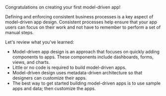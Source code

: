 Congratulations on creating your first model-driven app! 

Defining and enforcing consistent business processes is a key aspect of model-driven app design. Consistent processes help ensure that your app users can focus on their work and not have to remember to perform a set of manual steps.

Let's review what you've learned:

- Model-driven app design is an approach that focuses on quickly adding components to apps. These components include dashboards, forms, views, and charts. 
- Little or no code is required to build model-driven apps.
- Model-driven design uses metadata-driven architecture so that designers can customize their apps.
- The best way to get started building model-driven apps is to use sample apps and data; then customize the apps.